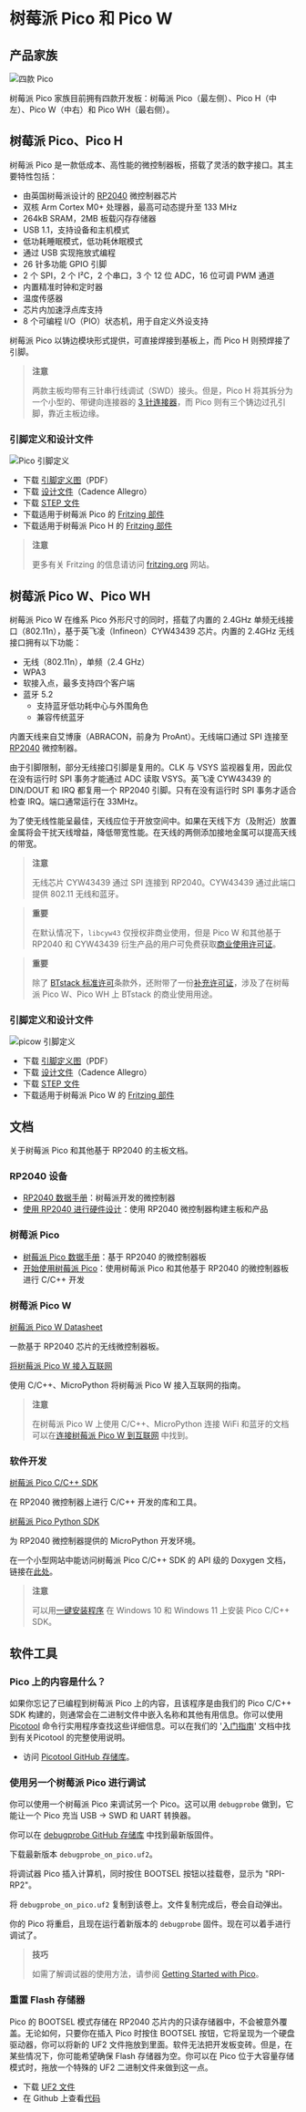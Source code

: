 # 树莓派 Pico 和 Pico W

## 产品家族

![四款 Pico](https://www.raspberrypi.com/documentation/microcontrollers/images/four_picos.jpg?hash=3f928dff64ab31c4f3b1caecf4fb83a4)

树莓派 Pico 家族目前拥有四款开发板：树莓派 Pico（最左侧）、Pico H（中左）、Pico W（中右）和 Pico WH（最右侧）。

## 树莓派 Pico、Pico H

树莓派 Pico 是一款低成本、高性能的微控制器板，搭载了灵活的数字接口。其主要特性包括：

* 由英国树莓派设计的 [RP2040](https://www.raspberrypi.com/documentation/microcontrollers/rp2040.html#welcome-to-rp2040) 微控制器芯片
* 双核 Arm Cortex M0+ 处理器，最高可动态提升至 133 MHz
* 264kB SRAM，2MB 板载闪存存储器
* USB 1.1，支持设备和主机模式
* 低功耗睡眠模式，低功耗休眠模式
* 通过 USB 实现拖放式编程
* 26 针多功能 GPIO 引脚
* 2 个 SPI，2 个 I²C，2 个串口，3 个 12 位 ADC，16 位可调 PWM 通道
* 内置精准时钟和定时器
* 温度传感器
* 芯片内加速浮点库支持
* 8 个可编程 I/O（PIO）状态机，用于自定义外设支持

树莓派 Pico 以铸边模块形式提供，可直接焊接到基板上，而 Pico H 则预焊接了引脚。

>**注意**
>
>两款主板均带有三针串行线调试（SWD）接头。但是，Pico H 将其拆分为一个小型的、带键向连接器的 [3 针连接器](https://datasheets.raspberrypi.com/debug/debug-connector-specification.pdf)，而 Pico 则有三个铸边过孔引脚，靠近主板边缘。 


### 引脚定义和设计文件

![Pico 引脚定义](https://www.raspberrypi.com/documentation/microcontrollers/images/pico-pinout.svg)

* 下载 [引脚定义图](https://datasheets.raspberrypi.com/pico/Pico-R3-A4-Pinout.pdf)（PDF）
* 下载 [设计文件](https://datasheets.raspberrypi.com/pico/RPi-Pico-R3-PUBLIC-20200119.zip)（Cadence Allegro）
* 下载 [STEP 文件](https://datasheets.raspberrypi.com/pico/Pico-R3-step.zip)
* 下载适用于树莓派 Pico 的 [Fritzing 部件](https://datasheets.raspberrypi.com/pico/Pico-R3-Fritzing.fzpz)
* 下载适用于树莓派 Pico H 的 [Fritzing 部件](https://datasheets.raspberrypi.com/pico/PicoH-Fritzing.fzpz)

>**注意**
>
>更多有关 Fritzing 的信息请访问 [fritzing.org](https://fritzing.org/) 网站。

## 树莓派 Pico W、Pico WH

树莓派 Pico W 在维系 Pico 外形尺寸的同时，搭载了内置的 2.4GHz 单频无线接口（802.11n），基于英飞凌（Infineon）CYW43439 芯片。内置的 2.4GHz 无线接口拥有以下功能：

- 无线（802.11n），单频（2.4 GHz）
- WPA3
- 软接入点，最多支持四个客户端
- 蓝牙 5.2
  - 支持蓝牙低功耗中心与外围角色
  - 兼容传统蓝牙

内置天线来自艾博康（ABRACON，前身为 ProAnt）。无线端口通过 SPI 连接至 [RP2040](https://www.raspberrypi.com/documentation/microcontrollers/rp2040.html#welcome-to-rp2040) 微控制器。

由于引脚限制，部分无线接口引脚是复用的。CLK 与 VSYS 监视器复用，因此仅在没有运行时 SPI 事务才能通过 ADC 读取 VSYS。英飞凌 CYW43439 的 DIN/DOUT 和 IRQ 都复用一个 RP2040 引脚。只有在没有运行时 SPI 事务才适合检查 IRQ。端口通常运行在 33MHz。

为了使无线性能呈最佳，天线应位于开放空间中。如果在天线下方（及附近）放置金属将会干扰天线增益，降低带宽性能。在天线的两侧添加接地金属可以提高天线的带宽。

>**注意**
>
>无线芯片 CYW43439 通过 SPI 连接到 RP2040。CYW43439 通过此端口提供 802.11 无线和蓝牙。 

>**重要**
>
>在默认情况下，`libcyw43` 仅授权非商业使用，但是 Pico W 和其他基于 RP2040 和 CYW43439 衍生产品的用户可免费获取[商业使用许可证](https://github.com/georgerobotics/cyw43-driver/blob/195dfcc10bb6f379e3dea45147590db2203d3c7b/LICENSE.RP)。 

>**重要**
>
> 除了 [BTstack 标准许可](https://github.com/bluekitchen/btstack/blob/master/LICENSE)条款外，还附带了一份[补充许可证](https://github.com/raspberrypi/pico-sdk/blob/master/src/rp2_common/pico_btstack/LICENSE.RP)，涉及了在树莓派 Pico W、Pico WH 上 BTstack 的商业使用用途。 

### 引脚定义和设计文件

![picow 引脚定义](https://www.raspberrypi.com/documentation/microcontrollers/images/picow-pinout.svg)

- 下载 [引脚定义图](https://datasheets.raspberrypi.com/picow/PicoW-A4-Pinout.pdf)（PDF）
- 下载 [设计文件](https://datasheets.raspberrypi.com/picow/RPi-PicoW-PUBLIC-20220607.zip)（Cadence Allegro）
- 下载 [STEP 文件](https://datasheets.raspberrypi.com/picow/PicoW-step.zip)
- 下载适用于树莓派 Pico W 的 [Fritzing 部件](https://datasheets.raspberrypi.com/picow/PicoW-Fritzing.fzpz)

## 文档

关于树莓派 Pico 和其他基于 RP2040 的主板文档。

### RP2040 设备

- [RP2040 数据手册](https://datasheets.raspberrypi.com/rp2040/rp2040-datasheet.pdf)：树莓派开发的微控制器
- [使用 RP2040 进行硬件设计](https://datasheets.raspberrypi.com/rp2040/hardware-design-with-rp2040.pdf)：使用 RP2040 微控制器构建主板和产品

### 树莓派 Pico

- [树莓派 Pico 数据手册](https://datasheets.raspberrypi.com/pico/pico-datasheet.pdf)：基于 RP2040 的微控制器板
- [开始使用树莓派 Pico](https://datasheets.raspberrypi.com/pico/getting-started-with-pico.pdf)：使用树莓派 Pico 和其他基于 RP2040 的微控制器板进行 C/C++ 开发


### 树莓派 Pico W

[树莓派 Pico W Datasheet](https://datasheets.raspberrypi.com/picow/pico-w-datasheet.pdf)

一款基于 RP2040 芯片的无线微控制器板。

[将树莓派 Pico W 接入互联网](https://datasheets.raspberrypi.com/picow/connecting-to-the-internet-with-pico-w.pdf)

使用 C/C++、MicroPython 将树莓派 Pico W 接入互联网的指南。

>**注意**
>
>在树莓派 Pico W 上使用 C/C++、MicroPython 连接 WiFi 和蓝牙的文档可以在[连接树莓派 Pico W 到互联网](https://datasheets.raspberrypi.com/picow/connecting-to-the-internet-with-pico-w.pdf) 中找到。 

### 软件开发

[树莓派 Pico C/C++ SDK](https://datasheets.raspberrypi.com/pico/raspberry-pi-pico-c-sdk.pdf)

在 RP2040 微控制器上进行 C/C++ 开发的库和工具。

[树莓派 Pico Python SDK](https://datasheets.raspberrypi.com/pico/raspberry-pi-pico-python-sdk.pdf)

为 RP2040 微控制器提供的 MicroPython 开发环境。

在一个小型网站中能访问树莓派 Pico C/C++ SDK 的 API 级的 Doxygen 文档，链接在[此处](https://rptl.io/pico-doxygen)。

>**注意**
>
>可以用[一键安装程序](https://github.com/raspberrypi/pico-setup-windows/releases/latest/download/pico-setup-windows-x64-standalone.exe) 在 Windows 10 和 Windows 11 上安装 Pico C/C++ SDK。 

## 软件工具

### Pico 上的内容是什么？

如果你忘记了已编程到树莓派 Pico 上的内容，且该程序是由我们的 Pico C/C++ SDK 构建的，则通常会在二进制文件中嵌入名称和其他有用信息。你可以使用 [Picotool](https://github.com/raspberrypi/picotool) 命令行实用程序查找这些详细信息。可以在我们的 '[入门指南](https://datasheets.raspberrypi.com/pico/getting-started-with-pico.pdf)' 文档中找到有关Picotool 的完整使用说明。

* 访问 [Picotool GitHub 存储库](https://github.com/raspberrypi/picotool)。

### 使用另一个树莓派 Pico 进行调试

你可以使用一个树莓派 Pico 来调试另一个 Pico。这可以用 `debugprobe` 做到，它能让一个 Pico 充当 USB → SWD 和 UART 转换器。

你可以在 [debugprobe GitHub 存储库](https://github.com/raspberrypi/debugprobe/releases/latest) 中找到最新版固件。

下载最新版本 `debugprobe_on_pico.uf2`。

将调试器 Pico 插入计算机，同时按住 BOOTSEL 按钮以挂载卷，显示为 "RPI-RP2"。

将 `debugprobe_on_pico.uf2` 复制到该卷上。文件复制完成后，卷会自动弹出。

你的 Pico 将重启，且现在运行着新版本的 `debugprobe` 固件。现在可以着手进行调试了。

>**技巧**
>
>如需了解调试器的使用方法，请参阅 [Getting Started with Pico](https://datasheets.raspberrypi.com/pico/getting-started-with-pico.pdf)。

### 重置 Flash 存储器

Pico 的 BOOTSEL 模式存储在 RP2040 芯片内的只读存储器中，不会被意外覆盖。无论如何，只要你在插入 Pico 时按住 BOOTSEL 按钮，它将呈现为一个硬盘驱动器，你可以将新的 UF2 文件拖放到里面。软件无法把开发板变砖。但是，在某些情况下，你可能希望确保 Flash 存储器为空。你可以在 Pico 位于大容量存储模式时，拖放一个特殊的 UF2 二进制文件来做到这一点。

* 下载 [UF2 文件](https://datasheets.raspberrypi.com/soft/flash_nuke.uf2)
* 在 Github 上查看[代码](https://github.com/raspberrypi/pico-examples/blob/master/flash/nuke/nuke.c)
